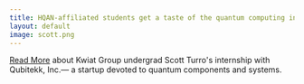 ```yaml
---
title: HQAN-affiliated students get a taste of the quantum computing industry
layout: default
image: scott.png
---
```


[Read More]( https://hqan.illinois.edu/news/hqan-affiliated-students-get-a-taste-of-the-quantum-computing-industry ) about Kwiat Group undergrad Scott Turro's internship with Qubitekk, Inc.— a startup devoted to quantum components and systems. 